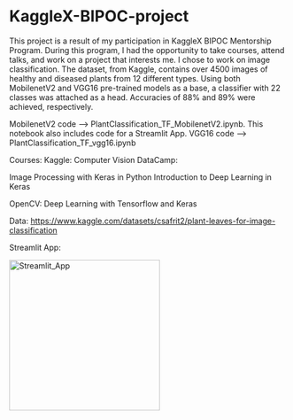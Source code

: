 # KaggleX-BIPOC-project
This project is a result of my participation in KaggleX BIPOC Mentorship Program. 
During this program, I had the opportunity to take courses, attend talks, and work on a project that interests me. I chose to work on image classification. The dataset, from Kaggle, contains over 4500 images of healthy and diseased plants from 12 different types. Using both MobilenetV2 and VGG16 pre-trained models as a base, a classifier with 22 classes was attached as a head. Accuracies of 88% and 89% were achieved, respectively.

MobilenetV2 code --> PlantClassification_TF_MobilenetV2.ipynb. This notebook also includes code for a Streamlit App.
VGG16 code --> PlantClassification_TF_vgg16.ipynb

Courses:
Kaggle: Computer Vision
DataCamp:

Image Processing with Keras in Python
Introduction to Deep Learning in Keras

OpenCV: Deep Learning with Tensorflow and Keras

Data: https://www.kaggle.com/datasets/csafrit2/plant-leaves-for-image-classification

Streamlit App:

<img width="272" alt="Streamlit_App" src="https://user-images.githubusercontent.com/55598977/225723689-a3af7491-f778-47ce-9c78-99ea977118b9.PNG">

